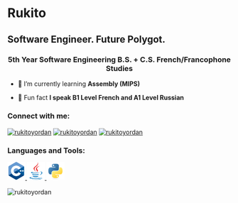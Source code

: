 Rukito
==============================

Software Engineer. Future Polygot.
----------------------------------
<h3 align="center">5th Year Software Engineering B.S. + C.S. French/Francophone Studies</h3>

- 🦋 I’m currently learning **Assembly (MIPS)**

- 🫧 Fun fact **I speak B1 Level French and A1 Level Russian**

<h3 align="left">Connect with me:</h3>
<p align="left">
<a href="https://twitter.com/rukitoyordan" target="blank"><img align="center" src="https://raw.githubusercontent.com/rahuldkjain/github-profile-readme-generator/master/src/images/icons/Social/twitter.svg" alt="rukitoyordan" height="30" width="40" /></a>
<a href="https://stackoverflow.com/users/rukitoyordan" target="blank"><img align="center" src="https://raw.githubusercontent.com/rahuldkjain/github-profile-readme-generator/master/src/images/icons/Social/stack-overflow.svg" alt="rukitoyordan" height="30" width="40" /></a>
<a href="https://instagram.com/rukitoyordan" target="blank"><img align="center" src="https://raw.githubusercontent.com/rahuldkjain/github-profile-readme-generator/master/src/images/icons/Social/instagram.svg" alt="rukitoyordan" height="30" width="40" /></a>
</p>

<h3 align="left">Languages and Tools:</h3>
<p align="left"> <a href="https://www.w3schools.com/cpp/" target="_blank" rel="noreferrer"> <img src="https://raw.githubusercontent.com/devicons/devicon/master/icons/cplusplus/cplusplus-original.svg" alt="cplusplus" width="40" height="40"/> </a> <a href="https://www.java.com" target="_blank" rel="noreferrer"> <img src="https://raw.githubusercontent.com/devicons/devicon/master/icons/java/java-original.svg" alt="java" width="40" height="40"/> </a> <a href="https://www.python.org" target="_blank" rel="noreferrer"> <img src="https://raw.githubusercontent.com/devicons/devicon/master/icons/python/python-original.svg" alt="python" width="40" height="40"/> </a> </p>

<p><img align="center" src="https://github-readme-stats.vercel.app/api/top-langs?username=rukitoyordan&show_icons=true&locale=en&layout=compact" alt="rukitoyordan" /></p>

